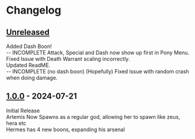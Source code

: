 # Changelog

## [Unreleased]
Added Dash Boon!<br>  -- INCOMPLETE
Attack, Special and Dash now show up first in Pony Menu.<br>
Fixed Issue with Death Warrant scaling incorrectly.<br>
Updated ReadME.<br> -- INCOMPLETE (no dash boon)
(Hopefully) Fixed issue with random crash when doing damage. <br>

## [1.0.0] - 2024-07-21
Initial Release<br>
Artemis Now Spawns as a regular god, allowing her to spawn like zeus, hera etc<br>
Hermes has 4 new boons, expanding his arsenal<br>

[unreleased]: https://github.com/zanncdwbl/zannc-Practical_Gods/compare/1.0.0...HEAD
[1.0.0]: https://github.com/zanncdwbl/zannc-Practical_Gods/compare/0df97f4f80836d5ddd49fc31cc72ea07752e4c3a...1.0.0
